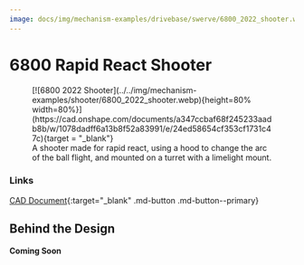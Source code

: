 ```yaml
---
image: docs/img/mechanism-examples/drivebase/swerve/6800_2022_shooter.webp
---
```


# 6800 Rapid React Shooter

<figure markdown="span">
[![6800 2022 Shooter](../../img/mechanism-examples/shooter/6800_2022_shooter.webp){height=80% width=80%}](https://cad.onshape.com/documents/a347ccbaf68f245233aadb8b/w/1078dadff6a13b8f52a83991/e/24ed58654cf353cf1731c47c){target = "_blank"}
<figcaption>A shooter made for rapid react, using a hood to change the arc of the ball flight, and mounted on a turret with a limelight mount.</figcaption>
</figure>

### Links

[CAD Document](https://cad.onshape.com/documents/a347ccbaf68f245233aadb8b/w/1078dadff6a13b8f52a83991/e/24ed58654cf353cf1731c47c "CAD Document Link"){:target="_blank" .md-button .md-button--primary}

## Behind the Design
**Coming Soon**